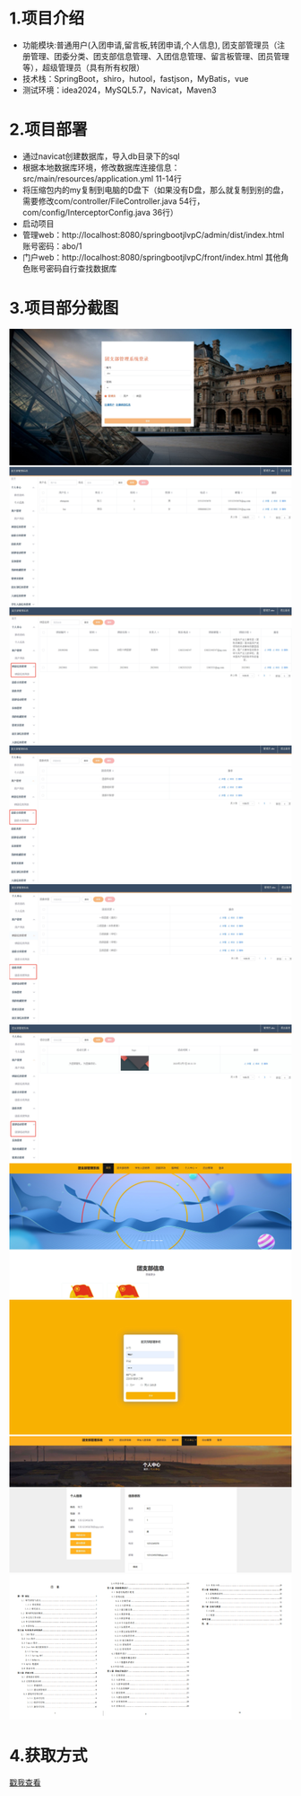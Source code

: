 # 1.项目介绍
- 功能模块:普通用户(入团申请,留言板,转团申请,个人信息), 团支部管理员（注册管理、团委分类、团支部信息管理、入团信息管理、留言板管理、团员管理等），超级管理员（具有所有权限）
- 技术栈：SpringBoot，shiro，hutool，fastjson，MyBatis，vue
- 测试环境：idea2024，MySQL5.7，Navicat，Maven3
# 2.项目部署
- 通过navicat创建数据库，导入db目录下的sql
- 根据本地数据库环境，修改数据库连接信息：src/main/resources/application.yml  11-14行
- 将压缩包内的my复制到电脑的D盘下（如果没有D盘，那么就复制到别的盘，需要修改com/controller/FileController.java 54行，com/config/InterceptorConfig.java 36行）
- 启动项目
- 管理web：http://localhost:8080/springbootjlvpC/admin/dist/index.html  账号密码：abo/1
- 门户web：http://localhost:8080/springbootjlvpC/front/index.html  其他角色账号密码自行查找数据库
# 3.项目部分截图
![输入图片说明](1.png)
![输入图片说明](2.png)
![输入图片说明](3.png)
![输入图片说明](4.png)
![输入图片说明](5.png)
![输入图片说明](6.png)
![输入图片说明](7.png)
![输入图片说明](8.png)
![输入图片说明](9.png)
![输入图片说明](91.png)
# 4.获取方式
[戳我查看](https://gitee.com/aven999/mall)